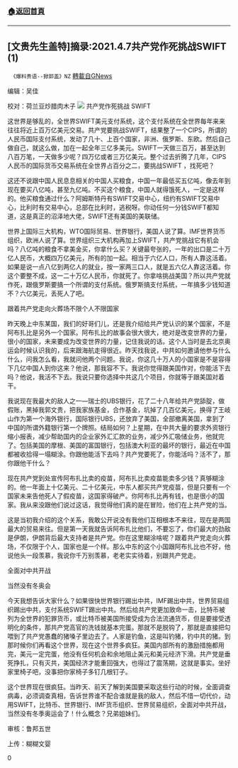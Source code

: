 ###  [:house:返回首頁](https://github.com/ourhimalayas/txt)
---

## [文贵先生盖特]摘录:2021.4.7共产党作死挑战SWIFT (1)
` 《爆料贵语--掀郭盖》NZ` [轉載自GNews](https://gnews.org/zh-hans/1084527/)

编辑：吴佳

校对：荷兰豆炒腊肉木子
![]()![](https://www.gnews.org/wp-content/uploads/2021/04/image001-19.png)
共产党作死挑战 SWIFT

这世界是够乱的，全世界SWIFT美元支付系统，这个支付系统在全世界每年来来往往将近上百万亿美元交易。共产党要挑战SWIFT，结果整了一个CIPS，所谓的人民币国际支付系统，发动了几十、上百个国家，非洲、俄罗斯、东欧。然后自己做自己，就这么做，加在一起全年三亿多美元。SWIFT一天做三百万，甚至达到八百万笔，一天做多少呢？四万亿或者三万亿美元。整个过去折腾了几年，CIPS人民币的国际货币交易系统在全世界占百分之二，要挑战SWIFT ，找死吧？

这还不说跟中国人民息息相关的中国人买粮食，中国一年最低买五亿吨，像去年到现在要买八亿吨，甚至九亿吨。不买这个粮食，中国人就得饿死人，一定是这样的。他买粮食通过什么？阿姆斯特丹有SWIFT交易中心，纽约有SWIFT交易中心，比利时有交易中心，总部在比利时，逃税呀。你动任何一分钱SWIFT都知道，这是真正的沼泽地大佬，SWIFT还有美国的美联储。

世界上国际三大机构，WTO国际贸易、世界银行，美国人说了算。IMF世界货币组织，欧洲人说了算。世界组织三大机构再加上SWIFT，共产党挑战它有机会吗？八亿吨的粮食不拿美金买，你拿什么买？关键最夸张的，一年的出口是二十万亿人民币，大概四万亿美元，所有的加一起。相当于六亿人口，所有人靠这活着。如果是说一点八亿到两亿人的就业，按一家两三口人，就是五六亿人靠这活着。你这个要整不成，这一二十万亿人民币，你就死了。你拿啥挑战美国？所以共产党就作死，跟俄罗斯要搞一个所谓的支付系统。俄罗斯搞支付系统，一年搞多少钱知道不？六亿美元，丢死人了吧。

跟着共产党走向火葬场不限个人不限国家

昨天晚上中东某国，我们的好哥们儿，还是我介绍给共产党认识的某个国家，不是阿布扎比是另外一个国家。阿布扎比的故事会很大很大，绝对是改变世界的力量，很小的国家，未来要成为改变世界的力量，记住我说的话。这个人当时是去北京奥运会时候认识我的，后来跟海航走得很近。昨天找我说，中共如何邀请他参与什么什么，问我怎么看，我就问他两个问题。我说，你这几十万人的小国家是不是容得下几亿中国人到你这来？他说，那我容不下。我说你觉得跟美国作对，你能活下去吗？他说，我活不下去。我说只要你选择中共这几个项目，你就等于跟美国对着干。

我说现在我最大的敌人之一—瑞士的UBS银行，花了二十八年给共产党舔腚，做假账，黑掉我郭文贵，把我家族基金，合作基金，坑掉了几百亿美元，换得了王岐山作为第一个海外银行，国际银行UBS，还放弃了美国，全部撤离美国，拿到了中国的所谓外籍银行第一个牌照。结局如何？上星期，在中共大量的要求外资银行缩小报表，减少帮助国内的企业家外汇汇款的业务，减少外汇吸储业务，他就完了。包括美国的摩根、美国的富国银行，包括澳大利亚的最坏的银行，最近在中国都被收拾得一塌糊涂。你跟他能活下去吗？共产党要死了，你能活吗？活不了，那你跟他干什么？

现在共产党到处宣传阿布扎比卖的疫苗，阿布扎比卖疫苗能卖多少钱？真够糊涂的。他一年面上十亿美元、二十亿美元，中东人都买共产党疫苗，但是只要有一个国家未来告他死人了假疫苗，这国家得破产。你阿布扎比再有钱，也是很小的国家。我从来没跟他们说过这话，我觉得他们真的是在冒险，他们在上共产党的当。

这是当初我介绍的这个关系，我敢公开说没有我他们互相根本不来往，现在是两国最大的贸易来往。但是第一天我就告诉阿布扎比他们，不要忘了，你们最大的劲敌是伊朗，伊朗背后最大支持者是共产党。你在这里糊涂啥呢？跟着共产党走向火葬场，不仅限于个人，国家也是一个样。那么中东的这个小国跟阿布扎比也不好，他说他头一段羡慕，我说你千万别羡慕，老老实实待着，别跟共产党走。

全面对中共开战

当然没有冬奥会

今天我想告诉大家什么？如果很快世界银行踢出中共，IMF踢出中共，世界贸易组织踢出中共，支付系统SWIFT踢出中共。然后给共产党更加致命一击，比特币被列为全世界的犯罪货币，或比特币被美国所接受成为合法流通货币，但是要接受透明化的条件，那共产党高官的洗钱就基本完蛋。那就不是脱钩了，那就是直接把勾喂到了共产党愚蠢的猪嗓子里边去了。人家是钓鱼，这是叫钓猪，钓中共的猪。到那时候你们再看这个世界，现在这个世界多疯狂。美国内部所有的激励措施都用完，美元一定完蛋，他没有任何机会和余地阻止美元和美元经济下滑。共产党是垂死挣扎，只有灭共，美国经济才能重回强大，也得过了震荡期，这就是事实。坐好家里椅子吧，没事把你家椅子多钉几根钉子。

这个世界现在很疯狂。当昨天、前天了解到美国要采取这些行动的时候，全面调查病毒，必须调查真相，告诉世界谁不配合谁就是我的敌人，然后不惜一切代价，动用SWIFT，比特币、世界银行、IMF货币组织、世界贸易组织，全面对中共开战，当然没有冬季奥运会了！什么概念？兄弟姐妹们。



审核：鲁邦五世

上传：糊糊文婴

0
